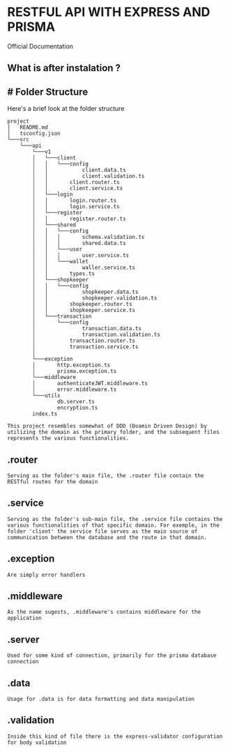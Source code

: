 # RESTFUL API WITH EXPRESS AND PRISMA

Official Documentation

## What is after instalation ?

## # Folder Structure

Here's a brief look at the folder structure

```
project
│   README.md
│   tsconfig.json 
└───src
    └───api
        └───v1
        │   └───client
        │   │   └───config
        │   │           client.data.ts
        │   │           client.validation.ts
        │   │       client.router.ts
        │   │       client.service.ts
        │   └───login
        │   │       login.router.ts
        │   │       login.service.ts
        │   └───register
        │   │       register.router.ts
        │   └───shared
        │   │   └───config
        │   │   │       schema.validation.ts
        │   │   │       shared.data.ts
        │   │   └───user
        │   │   │       user.service.ts
        │   │   └───wallet
        │   │           waller.service.ts
        │   │       types.ts
        │   └───shopkeeper
        │   │   └───config
        │   │           shopkeeper.data.ts
        │   │           shopkeeper.validation.ts
        │   │       shopkeeper.router.ts
        │   │       shopkeeper.service.ts
        │   └───transaction
        │       └───config
        │               transaction.data.ts
        │               transaction.validation.ts
        │           transaction.router.ts
        │           transaction.service.ts
        │       
        └───exception
        │       http.exception.ts
        │       prisma.exception.ts
        └───middleware
        │       authenticateJWT.middleware.ts
        │       error.middleware.ts
        └───utils
                db.server.ts
                encryption.ts
        index.ts
```

``
This project resembles somewhat of DDD (Doamin Driven Design) by utilizing the domain as the primary folder, and the subsequent files represents the various functionalities.
``

## .router

``
Serving as the folder's main file, the .router file contain the RESTful routes for the domain
``

## .service

``
Serving as the folder's sub-main file, the .service file contains the various functionalities of that specific domain. For exemple, in the folder 'client' the service file serves as the main source of communication between the database and the route in that domain.
``

## .exception

``
Are simply error handlers
``

## .middleware

``
As the name sugests, .middleware's contains middleware for the application
``

## .server

``
Used for some kind of connection, primarily for the prisma database connection
``

## .data

``
Usage for .data is for data formatting and data manipulation
``

## .validation

``
Inside this kind of file there is the express-validator configuration for body validation
``